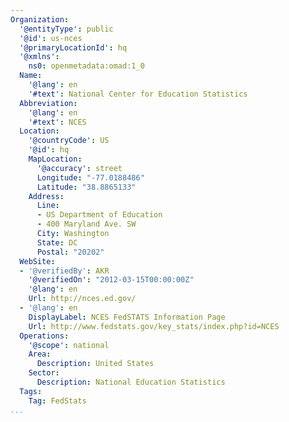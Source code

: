 ```yaml
---
Organization:
  '@entityType': public
  '@id': us-nces
  '@primaryLocationId': hq
  '@xmlns':
    ns0: openmetadata:omad:1_0
  Name:
    '@lang': en
    '#text': National Center for Education Statistics
  Abbreviation:
    '@lang': en
    '#text': NCES
  Location:
    '@countryCode': US
    '@id': hq
    MapLocation:
      '@accuracy': street
      Longitude: "-77.0188486"
      Latitude: "38.8865133"
    Address:
      Line:
      - US Department of Education
      - 400 Maryland Ave. SW
      City: Washington
      State: DC
      Postal: "20202"
  WebSite:
  - '@verifiedBy': AKR
    '@verifiedOn': "2012-03-15T00:00:00Z"
    '@lang': en
    Url: http://nces.ed.gov/
  - '@lang': en
    DisplayLabel: NCES FedSTATS Information Page
    Url: http://www.fedstats.gov/key_stats/index.php?id=NCES
  Operations:
    '@scope': national
    Area:
      Description: United States
    Sector:
      Description: National Education Statistics
  Tags:
    Tag: FedStats
...
```

